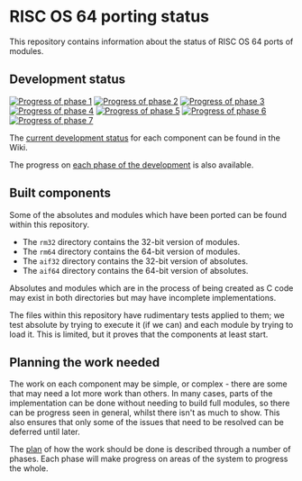 # RISC OS 64 porting status

This repository contains information about the status of RISC OS 64 ports of
modules.


## Development status


[![Progress of phase 1](https://gist.githubusercontent.com/gerph/c26e8457269506554ec1f7533d2f9aed/raw/ffa42a7f746d38a46a71daf5bb16ce001b790427/Progress-1.svg)](https://github.com/gerph/riscos64-status/wiki/Phase-1)
[![Progress of phase 2](https://gist.githubusercontent.com/gerph/c26e8457269506554ec1f7533d2f9aed/raw/Progress-2.svg)](https://github.com/gerph/riscos64-status/wiki/Phase-2)
[![Progress of phase 3](https://gist.githubusercontent.com/gerph/c26e8457269506554ec1f7533d2f9aed/raw/Progress-3.svg)](https://github.com/gerph/riscos64-status/wiki/Phase-3)
[![Progress of phase 4](https://gist.githubusercontent.com/gerph/c26e8457269506554ec1f7533d2f9aed/raw/Progress-4.svg)](https://github.com/gerph/riscos64-status/wiki/Phase-4)
[![Progress of phase 5](https://gist.githubusercontent.com/gerph/c26e8457269506554ec1f7533d2f9aed/raw/Progress-5.svg)](https://github.com/gerph/riscos64-status/wiki/Phase-5)
[![Progress of phase 6](https://gist.githubusercontent.com/gerph/c26e8457269506554ec1f7533d2f9aed/raw/Progress-6.svg)](https://github.com/gerph/riscos64-status/wiki/Phase-6)
[![Progress of phase 7](https://gist.githubusercontent.com/gerph/c26e8457269506554ec1f7533d2f9aed/raw/Progress-7.svg)](https://github.com/gerph/riscos64-status/wiki/Phase-7)

The [current development status](https://github.com/gerph/riscos64-status/wiki/Status)
for each component can be found in the Wiki.

The progress on [each phase of the development](https://github.com/gerph/riscos64-status/wiki/Progress) is also available.



## Built components

Some of the absolutes and modules which have been ported can be found within this repository.

* The `rm32` directory contains the 32-bit version of modules.
* The `rm64` directory contains the 64-bit version of modules.
* The `aif32` directory contains the 32-bit version of absolutes.
* The `aif64` directory contains the 64-bit version of absolutes.

Absolutes and modules which are in the process of being created as C code may exist in both directories but may have incomplete implementations.

The files within this repository have rudimentary tests applied to them;
we test absolute by trying to execute it (if we can) and each module by
trying to load it. This is limited, but it proves that the components at
least start.


## Planning the work needed

The work on each component may be simple, or complex - there are some that
may need a lot more work than others. In many cases, parts of the implementation
can be done without needing to build full modules, so there can be progress seen
in general, whilst there isn't as much to show. This also ensures that only
some of the issues that need to be resolved can be deferred until later.

The [plan](https://github.com/gerph/riscos64-status/wiki/Planning) of how the
work should be done is described through a number of phases. Each phase will
make progress on areas of the system to progress the whole.
